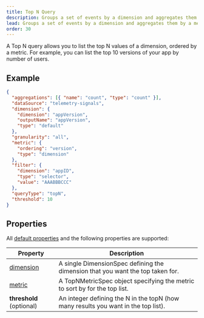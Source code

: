 ```yaml
---
title: Top N Query
description: Groups a set of events by a dimension and aggregates them by a metric in the TelemetryDeck Query Language.
lead: Groups a set of events by a dimension and aggregates them by a metric.
order: 30
---
```


A Top N query allows you to list the top N values of a dimension, ordered by a metric. For example, you can list the top 10 versions of your app by number of users.

## Example

```json
{
  "aggregations": [{ "name": "count", "type": "count" }],
  "dataSource": "telemetry-signals",
  "dimension": {
    "dimension": "appVersion",
    "outputName": "appVersion",
    "type": "default"
  },
  "granularity": "all",
  "metric": {
    "ordering": "version",
    "type": "dimension"
  },
  "filter": {
    "dimension": "appID",
    "type": "selector",
    "value": "AAABBBCCC"
  },
  "queryType": "topN",
  "threshold": 10
}
```

## Properties

All [default properties](/docs/tql/query/) and the following properties are supported:

| Property                              | Description                                                                        |
| ------------------------------------- | ---------------------------------------------------------------------------------- |
| [dimension](/docs/tql/dimensionSpec/) | A single DimensionSpec defining the dimension that you want the top taken for.     |
| [metric](/docs/tql/topNMetricSpec/)   | A TopNMetricSpec object specifying the metric to sort by for the top list.         |
| **threshold** (optional)              | An integer defining the N in the topN (how many results you want in the top list). |
